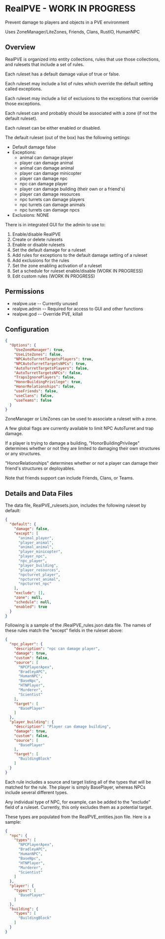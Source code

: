 # RealPVE - WORK IN PROGRESS
Prevent damage to players and objects in a PVE environment

Uses ZoneManager/LiteZones, Friends, Clans, RustIO, HumanNPC

## Overview

RealPVE is organized into entity collections, rules that use those collections, and rulesets that include a set of rules.

Each ruleset has a default damage value of true or false.

Each ruleset may include a list of rules which override the default setting called exceptions.

Each ruleset may include a list of exclusions to the exceptions that override those exceptions.

Each ruleset can and probably should be associated with a zone (if not the default ruleset).

Each ruleset can be either enabled or disabled.

The default ruleset (out of the box) has the following settings:

- Default damage false
- Exceptions:
    - animal can damage player
	- player can damage animal
	- animal can damage animal
	- player can damage minicopter
	- player can damage npc
	- npc can damage player
	- player can damage building (their own or a friend's)
	- player can damage resources
	- npc turrets can damage players
	- npc turrets can damage animals
	- npc turrets can damage npcs
- Exclusions: NONE

There is in integrated GUI for the admin to use to:

 1. Enable/disable RealPVE
 2. Create or delete rulesets
 3. Enable or disable rulesets
 4. Set the default damage for a ruleset
 5. Add rules for exceptions to the default damage setting of a ruleset
 6. Add exclusions for the rules
 7. Set the zone enabling activation of a ruleset
 8. Set a schedule for ruleset enable/disable (WORK IN PROGRESS)
 9. Edit custom rules (WORK IN PROGRESS)

## Permissions

- realpve.use   -- Currently unused
- realpve.admin -- Required for access to GUI and other functions
- realpve.god   -- Override PVE, killall

## Configuration

```json
{
  "Options": {
    "UseZoneManager": true,
    "UseLiteZones": false,
    "NPCAutoTurretTargetsPlayers": true,
    "NPCAutoTurretTargetsNPCs": true,
    "AutoTurretTargetsPlayers": false,
    "AutoTurretTargetsNPCs": false,
    "TrapsIgnorePlayers": false,
    "HonorBuildingPrivilege": true,
    "HonorRelationships": false,
    "useFriends": false,
    "useClans": false,
    "useTeams": false
  }
}
```

ZoneManager or LiteZones can be used to associate a ruleset with a zone.

A few global flags are currently available to limit NPC AutoTurret and trap damage.

If a player is trying to damage a building, "HonorBuildingPrivilege" determines whether or not they are limited to damaging their own structures or any structures.

"HonorRelationships" determines whether or not a player can damage their friend's structures or deployables.

Note that friends support can include Friends, Clans, or Teams.

## Details and Data Files

The data file, RealPVE_rulesets.json, includes the following ruleset by default:

```json
{
  "default": {
    "damage": false,
    "except": [
      "animal_player",
      "player_animal",
      "animal_animal",
      "player_minicopter",
      "player_npc",
      "npc_player",
      "player_building",
      "player_resources",
      "npcturret_player",
      "npcturret_animal",
      "npcturret_npc"
    ],
    "exclude": [],
    "zone": null,
    "schedule": null,
    "enabled": true
  }
}
```

Following is a sample of the /RealPVE_rules.json data file.  The names of these rules match the "except" fields in the ruleset above:

```json
{
  "npc_player": {
    "description": "npc can damage player",
    "damage": true,
    "custom": false,
    "source": [
      "NPCPlayerApex",
      "BradleyAPC",
      "HumanNPC",
      "BaseNpc",
      "HTNPlayer",
      "Murderer",
      "Scientist"
    ],
    "target": [
      "BasePlayer"
    ]
  },
  "player_building": {
    "description": "Player can damage building",
    "damage": true,
    "custom": false,
    "source": [
      "BasePlayer"
    ],
    "target": [
      "BuildingBlock"
    ]
  }
}
```

Each rule includes a source and target listing all of the types that will be matched for the rule.  The player is simply BasePlayer, whereas NPCs include several different types.

Any individual type of NPC, for example, can be added to the "exclude" field of a ruleset.  Currently, this only excludes them as a potential target.

These types are populated from the RealPVE_entities.json file.  Here is a sample:

```json
{
  "npc": {
    "types": [
      "NPCPlayerApex",
      "BradleyAPC",
      "HumanNPC",
      "BaseNpc",
      "HTNPlayer",
      "Murderer",
      "Scientist"
    ]
  },
  "player": {
    "types": [
      "BasePlayer"
    ]
  },
  "building": {
    "types": [
      "BuildingBlock"
    ]
  }
}
```

